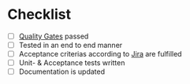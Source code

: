 # Checklist
- [ ] [Quality Gates](https://sonarcloud.io/organizations/poke-one-web/projects) passed
- [ ] Tested in an end to end manner
- [ ] Acceptance criterias according to [Jira](https://pokeoneweb.atlassian.net/jira/software/projects/POK/boards/1/backlog) are fulfilled
- [ ] Unit- & Acceptance tests written
- [ ] Documentation is updated
